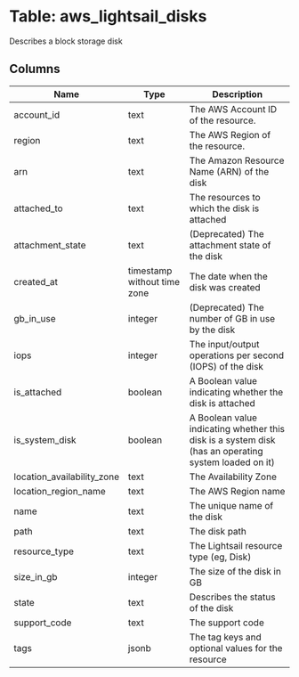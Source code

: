 
# Table: aws_lightsail_disks
Describes a block storage disk
## Columns
| Name        | Type           | Description  |
| ------------- | ------------- | -----  |
|account_id|text|The AWS Account ID of the resource.|
|region|text|The AWS Region of the resource.|
|arn|text|The Amazon Resource Name (ARN) of the disk|
|attached_to|text|The resources to which the disk is attached|
|attachment_state|text|(Deprecated) The attachment state of the disk|
|created_at|timestamp without time zone|The date when the disk was created|
|gb_in_use|integer|(Deprecated) The number of GB in use by the disk|
|iops|integer|The input/output operations per second (IOPS) of the disk|
|is_attached|boolean|A Boolean value indicating whether the disk is attached|
|is_system_disk|boolean|A Boolean value indicating whether this disk is a system disk (has an operating system loaded on it)|
|location_availability_zone|text|The Availability Zone|
|location_region_name|text|The AWS Region name|
|name|text|The unique name of the disk|
|path|text|The disk path|
|resource_type|text|The Lightsail resource type (eg, Disk)|
|size_in_gb|integer|The size of the disk in GB|
|state|text|Describes the status of the disk|
|support_code|text|The support code|
|tags|jsonb|The tag keys and optional values for the resource|
